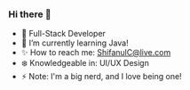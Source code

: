 ### Hi there 👋

<!--
**shifanul/shifanul** is a ✨ _special_ ✨ repository because its `README.md` (this file) appears on your GitHub profile.

Here are some ideas to get you started:

- 🔭 I’m currently working on ...
- 🌱 I’m currently learning ...
- 👯 I’m looking to collaborate on ...
- 🤔 I’m looking for help with ...
- 💬 Ask me about ...
- 📫 How to reach me: ...
- 😄 Pronouns: ...
- ⚡ Fun fact: ...
-->

- 💾 Full-Stack Developer
- 🌱  I’m currently learning Java!
- ✨   How to reach me: ShifanulC@live.com
- ❄️    Knowledgeable in: UI/UX Design
- ⚡      Note: I'm a big nerd, and I love being one!
